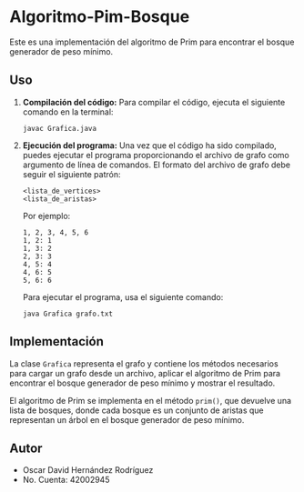 # Algoritmo-Pim-Bosque

Este es una implementación del algoritmo de Prim para encontrar el bosque generador de peso mínimo.

## Uso

1. **Compilación del código:** Para compilar el código, ejecuta el siguiente comando en la terminal:

   ```
   javac Grafica.java
   ```

2. **Ejecución del programa:** Una vez que el código ha sido compilado, puedes ejecutar el programa proporcionando el archivo de grafo como argumento de línea de comandos. El formato del archivo de grafo debe seguir el siguiente patrón:
   
   ```
   <lista_de_vertices>
   <lista_de_aristas>
   ```

   Por ejemplo:
   
   ```
   1, 2, 3, 4, 5, 6
   1, 2: 1
   1, 3: 2
   2, 3: 3
   4, 5: 4
   4, 6: 5
   5, 6: 6
   ```

   Para ejecutar el programa, usa el siguiente comando:

   ```
   java Grafica grafo.txt
   ```

## Implementación

La clase `Grafica` representa el grafo y contiene los métodos necesarios para cargar un grafo desde un archivo, aplicar el algoritmo de Prim para encontrar el bosque generador de peso mínimo y mostrar el resultado. 

El algoritmo de Prim se implementa en el método `prim()`, que devuelve una lista de bosques, donde cada bosque es un conjunto de aristas que representan un árbol en el bosque generador de peso mínimo.

## Autor

- Oscar David Hernández Rodríguez
- No. Cuenta: 42002945

